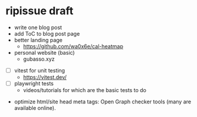 # ripissue draft

- write one blog post
- add ToC to blog post page
- better landing page
  - https://github.com/wa0x6e/cal-heatmap
- personal website (basic)
  - gubasso.xyz
- [ ] vitest for unit testing
  - https://vitest.dev/
- [ ] playwright tests
  - videos/tutorials for which are the basic tests to do

- optimize html/site head meta tags: Open Graph checker tools (many are available online).
